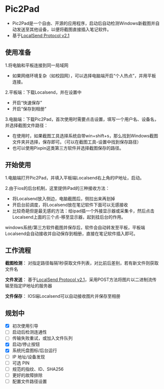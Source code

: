 # Pic2Pad

- Pic2Pad是一个自由、开源的应用程序，启动后自动检测Windows新截图并自动发送至其他设备，以便将截图直接插入笔记软件。
- 基于[LocalSend Protocol v2.1](https://github.com/localsend/protocol)

## 使用准备

1.将电脑和平板连接到同一局域网
 - 如果网络环境复杂（如校园网），可以选择电脑端开启“个人热点”，并用平板连接。

2.平板端：下载Localsend，并在设置中
 - 开启“快速保存”
 - 开启“保存到相册”

3.电脑端：下载Pic2Pad，首次使用时需要点击设置，填写一个用户名、设备名，并选择截图文件路径：
 - 在使用时，如果截图工具选择系统自带win+shift+s，那么找到Windows截图文件夹并选择，保存即可。（可以在截图工具-设置中找到保存路径）
 - 也可以使用Pixpin这类第三方软件并选择截图保存的路径。

## 开始使用

1.电脑端打开Pic2Pad，并填入平板端Localsend右上角的IP地址，启动。

2.由于ios的后台机制，这里提供iPad的三种接收方法：
 - 将Localsend放入侧边，电脑截图后，侧拉出来再划掉
 - 开启台前调度，将Localsend放在笔记软件下面可以无感接收
 - 比较奇葩但是最无感的方法：给ipad插一个外接显示器或采集卡，然后点击Localsend上面的三个点-移至显示器，起到挂后台的作用。

windows系统/第三方软件截图并保存后，软件会自动转发至平板，平板端Localsend会自动接收并自动保存到相册，直接在笔记软件插入即可。

## 工作流程

**截图检测**：
对指定路径每隔1秒获取文件列表，对比前后差别，若有新文件则获取文件名

**文件发送**：
基于[LocalSend Protocol v2.1](https://github.com/localsend/protocol)，采用POST方法将图片以二进制流传输至指定IP地址的服务器

**文件保存**：
IOS端Localsend可以自动接收图片并保存至相册

## 规划中
- [x] 初次使用引导
- [ ] 启动后检测连通性
- [ ] 传输失败重试，或加入文件队列
- [x] 启动/停止按钮
- [x] 系统托盘图标/后台运行
- [ ] IP 地址/设备发现
- [ ] 可选 PIN
- [ ] 规范的指纹、ID、SHA256
- [ ] 更好的故障排除
- [ ] 配置文件路径设置
